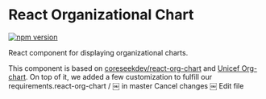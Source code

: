 # React Organizational Chart
[![npm version](https://badge.fury.io/js/%40unicef%2Freact-org-chart.svg)](https://badge.fury.io/js/%40unicef%2Freact-org-chart)

React component for displaying organizational charts.

This component is based on [coreseekdev/react-org-chart](https://github.com/coreseekdev/react-org-chart) and [Unicef Org-chart](https://github.com/unicef/react-org-chart). On top of it, we added a few customization to fulfill our requirements.react-org-chart
/
￼
in
master
Cancel changes
￼ Edit file 
